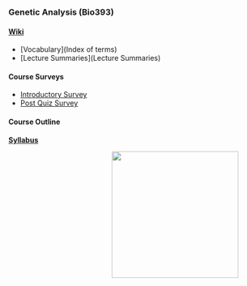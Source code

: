 ### Genetic Analysis (Bio393) 

#### [Wiki](Wiki)

* [Vocabulary](Index of terms)
* [Lecture Summaries](Lecture Summaries)

#### Course Surveys

* [Introductory Survey](http://goo.gl/forms/4GlyKLy515)
* [Post Quiz Survey](http://goo.gl/forms/AM8NWbZXrF)

#### Course Outline

__[Syllabus](Syllabus)__

<img src="http://imgs.xkcd.com/comics/date.png" style="width:250px; float:right; margin-right:50px" />

